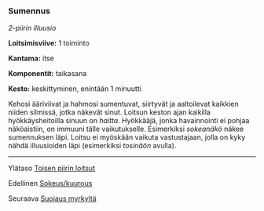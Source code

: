 ### Sumennus

*2-piirin illuusio*

**Loitsimisviive:** 1 toiminto

**Kantama:** itse

**Komponentit:** taikasana

**Kesto:** keskittyminen, enintään 1 minuutti

Kehosi ääriviivat ja hahmosi sumentuvat, siirtyvät ja aaltoilevat kaikkien niiden silmissä, jotka näkevät sinut. Loitsun keston ajan kaikilla hyökkäysheitoilla sinuun on *haitta*. Hyökkääjä, jonka havainnointi ei pohjaa näköaistiin, on immuuni tälle vaikutukselle. Esimerkiksi *sokeanäkö* näkee sumennuksen läpi. Loitsu ei myöskään vaikuta vastustajaan, jolla on kyky nähdä illuusioiden läpi (esimerkiksi *tosinäön* avulla).	

----

Ylätaso [Toisen piirin loitsut](2_piirin_loitsut.md)

Edellinen [Sokeus/kuurous](Sokeus_kuurous.md)

Seuraava [Suojaus myrkyltä](Suojaus_myrkyltä.md)
